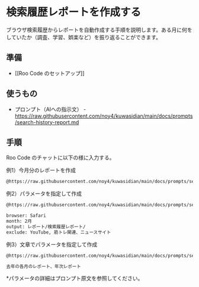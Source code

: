 # 検索履歴レポートを作成する

ブラウザ検索履歴からレポートを自動作成する手順を説明します。ある月に何をしていたか（調査、学習、娯楽など）を振り返ることができます。

## 準備
- [[Roo Code のセットアップ]]

## 使うもの
- プロンプト（AIへの指示文） - https://raw.githubusercontent.com/noy4/kuwasidian/main/docs/prompts/search-history-report.md

## 手順
Roo Code のチャットに以下の様に入力する。

例1）今月分のレポートを作成
```sh
@https://raw.githubusercontent.com/noy4/kuwasidian/main/docs/prompts/search-history-report.md
```

例2）パラメータを指定して作成
```sh
@https://raw.githubusercontent.com/noy4/kuwasidian/main/docs/prompts/search-history-report.md

browser: Safari
month: 2月
output: レポート/検索履歴レポート/
exclude: YouTube, 筋トレ関連、ニュースサイト
```

例3）文章でパラメータを指定して作成
```sh
@https://raw.githubusercontent.com/noy4/kuwasidian/main/docs/prompts/search-history-report.md

去年の各月のレポート、年次レポート
```

*パラメータの詳細はプロンプト原文を参照してください。
